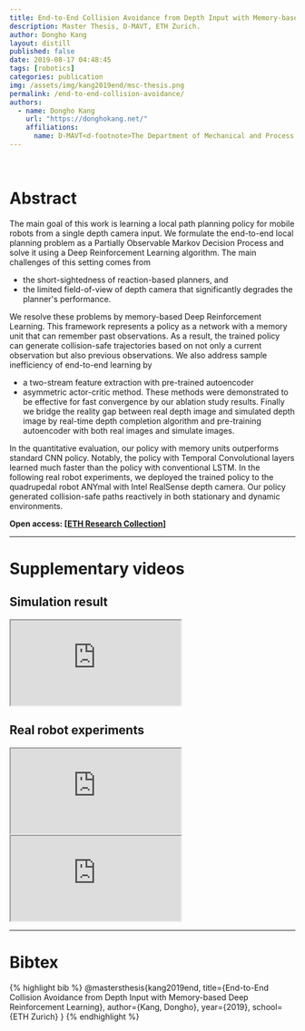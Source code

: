```yaml
---
title: End-to-End Collision Avoidance from Depth Input with Memory-based Deep Reinforcement Learning
description: Master Thesis, D-MAVT, ETH Zurich.
author: Dongho Kang
layout: distill
published: false
date: 2019-08-17 04:48:45
tags: [robotics]
categories: publication
img: /assets/img/kang2019end/msc-thesis.png
permalink: /end-to-end-collision-avoidance/
authors:
  - name: Dongho Kang
    url: "https://donghokang.net/"
    affiliations:
      name: D-MAVT<d-footnote>The Department of Mechanical and Process Engineering</d-footnote>, ETH Zurich
---
```


<div class="row">
    <div class="col-sm mt-3 mt-md-0">
        <img class="img-fluid" src="{{ '/assets/img/kang2019end/msc-thesis.png' | relative_url }}" alt="" title="teaser"/>
    </div>
</div>

<br> 

# Abstract

The main goal of this work is learning a local path planning policy for mobile robots from a single depth camera input. 
We formulate the end-to-end local planning problem as a Partially Observable Markov Decision Process and solve it using a Deep Reinforcement Learning algorithm. 
The main challenges of this setting comes from     
- the short-sightedness of reaction-based planners, and 
- the limited field-of-view of depth camera 
that significantly degrades the planner's performance. 

We resolve these problems by memory-based Deep Reinforcement Learning. 
This framework represents a policy as a network with a memory unit that can remember past observations. 
As a result, the trained policy can generate collision-safe trajectories based on not only a current observation but also previous observations. 
We also address sample inefficiency of end-to-end learning by 
- a two-stream feature extraction with pre-trained autoencoder
- asymmetric actor-critic method.
These methods were demonstrated to be effective for fast convergence by our ablation study results. 
Finally we bridge the reality gap between real depth image and simulated depth image by real-time depth completion algorithm and pre-training autoencoder with both real images and simulate images.  

In the quantitative evaluation, our policy with memory units outperforms standard CNN policy. 
Notably, the policy with Temporal Convolutional layers learned much faster than the policy with conventional LSTM. 
In the following real robot experiments, we deployed the trained policy to the quadrupedal robot ANYmal with Intel RealSense depth camera. 
Our policy generated collision-safe paths reactively in both stationary and dynamic environments. 

**Open access: [[ETH Research Collection](https://www.research-collection.ethz.ch/handle/20.500.11850/444961)]**

-----

# Supplementary videos

## Simulation result

<div class="embed-responsive embed-responsive-16by9">
    <iframe class="embed-responsive-item" src="https://www.youtube.com/embed/9HCeVl07H3U" allowfullscreen></iframe>
</div>

## Real robot experiments

<div class="embed-responsive embed-responsive-16by9"></div>
    <iframe class="embed-responsive-item" src="https://www.youtube.com/embed/mMeGOD2WEXI" allowfullscreen></iframe>
</div>

<div class="embed-responsive embed-responsive-16by9"></div>
    <iframe class="embed-responsive-item" src="https://www.youtube.com/embed/8N3d8tcVccM" allowfullscreen></iframe>
</div>

-----

# Bibtex

{% highlight bib %}
@mastersthesis{kang2019end,
    title={End-to-End Collision Avoidance from Depth Input with Memory-based Deep Reinforcement Learning},
    author={Kang, Dongho},
    year={2019},
    school={ETH Zurich}
}
{% endhighlight %}